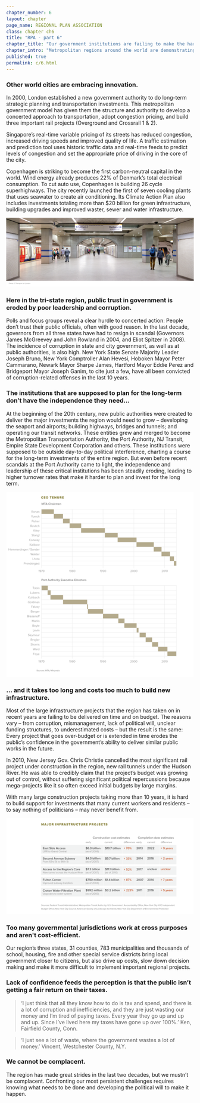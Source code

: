 ```yaml
---
chapter_number: 6
layout: chapter
page_name: REGIONAL PLAN ASSOCIATION
class: chapter ch6
title: "RPA - part 6"
chapter_title: "Our government institutions are failing to make the hard decisions the region needs. "
chapter_intro: "Metropolitan regions around the world are demonstrating that is possible to broaden prosperity by investing in new business centers and communities; build modern infrastructure that expands capacity, improves resilience and boosts economic competitiveness; and adopt innovative solutions to protect coastal areas. <p><p> But for a variety of reasons, we fail to address our most persistent problems of affordability, opportunity and resilience. We haven’t been able to amend land-use and building regulations to facilitate the construction of more housing and encourage the development of communities that accommodate a range of families, especially in the suburbs. We haven’t streamlined procurement practices enough to reduce costs. We haven’t found a way to share public services among districts to increase efficiencies without reducing local control. We haven’t modified tax structures to promote a more productive and diversified economy. We haven’t built new public transportation to help people get to more jobs and schools in less time. And we haven’t invested in the technological and physical infrastructure systems that would help make our society and economy more resilient when disaster strikes. "
published: true
permalink: c/6.html
---
```


### Other world cities are embracing innovation.
In 2000, London established a new government authority to do long-term strategic planning and transportation investments. This metropolitan government model has given them the structure and authority to develop a concerted approach to transportation, adopt congestion pricing, and build three important rail projects (Overground and Crossrail 1 & 2).

Singapore’s real-time variable pricing of its streets has reduced congestion, increased driving speeds and improved quality of life. A traffic estimation and prediction tool uses historic traffic data and real-time feeds to predict levels of congestion and set the appropriate price of driving in the core of the city.

Copenhagen is striking to become the first carbon-neutral capital in the world. Wind energy already produces 22% of Denmark’s total electrical consumption. To cut auto use, Copenhagen is building 26 cycle superhighways. The city recently launched the first of seven cooling plants that uses seawater to create air conditioning. Its Climate Action Plan also includes investments totaling more than $20 billion for green infrastructure, building upgrades and improved waster, sewer and water infrastructure.

<img src="/media/Photos_CH6_TransportforLondon.png" class="img-responsive" />

### Here in the tri-state region, public trust in government is eroded by poor leadership and corruption.
Polls and focus groups reveal a clear hurdle to concerted action: People don’t trust their public officials, often with good reason. In the last decade, governors from all three states have had to resign in scandal (Governors James McGreevey and John Rowland in 2004, and Eliot Spitzer in 2008). The incidence of corruption in state and city government, as well as at public authorities, is also high. New York State Senate Majority Leader Joseph Bruno, New York Comptroller Alan Hevesi, Hoboken Mayor Peter Cammarano, Newark Mayor Sharpe James, Hartford Mayor Eddie Perez and Bridgeport Mayor Joseph Ganim, to cite just a few, have all been convicted of corruption-related offenses in the last 10 years.

### The institutions that are supposed to plan for the long-term don’t have the independence they need...
At the beginning of the 20th century, new public authorities were created to deliver the major investments the region would need to grow – developing the seaport and airports; building highways, bridges and tunnels; and operating our transit networks. These entities grew and merged to become the Metropolitan Transportation Authority, the Port Authority, NJ Transit, Empire State Development Corporation and others. These institutions were supposed to be outside day-to-day political interference, charting a course for the long-term investments of the entire region. But even before recent scandals at the Port Authority came to light, the independence and leadership of these critical institutions has been steadily eroding, leading to higher turnover rates that make it harder to plan and invest for the long term.

<img src="/media/6_CEO Tenure.png" class="img-responsive" />

### … and it takes too long and costs too much to build new infrastructure.
Most of the large infrastructure projects that the region has taken on in recent years are failing to be delivered on time and on budget. The reasons vary – from corruption, mismanagement, lack of political will, unclear funding structures, to underestimated costs – but the result is the same: Every project that goes over-budget or is extended in time erodes the public’s confidence in the government’s ability to deliver similar public works in the future.

In 2010, New Jersey Gov. Chris Christie cancelled the most significant rail project under construction in the region, new rail tunnels under the Hudson River. He was able to credibly claim that the project’s budget was growing out of control, without suffering significant political repercussions because mega-projects like it so often exceed initial budgets by large margins.

With many large construction projects taking more than 10 years, it is hard to build support for investments that many current workers and residents – to say nothing of politicians – may never benefit from.

<img src="/media/6_Major Infrastructure Projects.png" class="img-responsive" />

### Too many governmental jurisdictions work at cross purposes and aren't cost-efficient.
Our region’s three states, 31 counties, 783 municipalities and thousands of school, housing, fire and other special service districts bring local government closer to citizens, but also drive up costs, slow down decision making and make it more difficult to implement important regional projects.


### Lack of confidence feeds the perception is that the public isn’t getting a fair return on their taxes.
> ‘I just think that all they know how to do is tax and spend, and there is a lot of corruption and inefficiencies, and they are just wasting our money and I’m tired of paying taxes. Every year they go up and up and up.  Since I’ve lived here my taxes have gone up over 100%.’
Ken, Fairfield County, Conn.

> ‘I just see a lot of waste, where the government wastes a lot of money.’
Vincent, Westchester County, N.Y.

### We cannot be complacent.
The region has made great strides in the last two decades, but we mustn’t be complacent. Confronting our most persistent challenges requires knowing what needs to be done and developing the political will to make it happen.